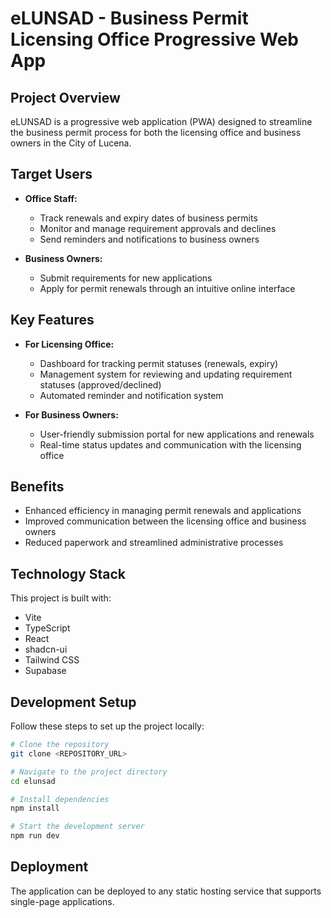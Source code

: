 
# eLUNSAD - Business Permit Licensing Office Progressive Web App

## Project Overview

eLUNSAD is a progressive web application (PWA) designed to streamline the business permit process for both the licensing office and business owners in the City of Lucena.

## Target Users

- **Office Staff:**
  - Track renewals and expiry dates of business permits
  - Monitor and manage requirement approvals and declines
  - Send reminders and notifications to business owners

- **Business Owners:**
  - Submit requirements for new applications
  - Apply for permit renewals through an intuitive online interface

## Key Features

- **For Licensing Office:**
  - Dashboard for tracking permit statuses (renewals, expiry)
  - Management system for reviewing and updating requirement statuses (approved/declined)
  - Automated reminder and notification system

- **For Business Owners:**
  - User-friendly submission portal for new applications and renewals
  - Real-time status updates and communication with the licensing office

## Benefits

- Enhanced efficiency in managing permit renewals and applications
- Improved communication between the licensing office and business owners
- Reduced paperwork and streamlined administrative processes

## Technology Stack

This project is built with:

- Vite
- TypeScript
- React
- shadcn-ui
- Tailwind CSS
- Supabase

## Development Setup

Follow these steps to set up the project locally:

```sh
# Clone the repository
git clone <REPOSITORY_URL>

# Navigate to the project directory
cd elunsad

# Install dependencies
npm install

# Start the development server
npm run dev
```

## Deployment

The application can be deployed to any static hosting service that supports single-page applications.
